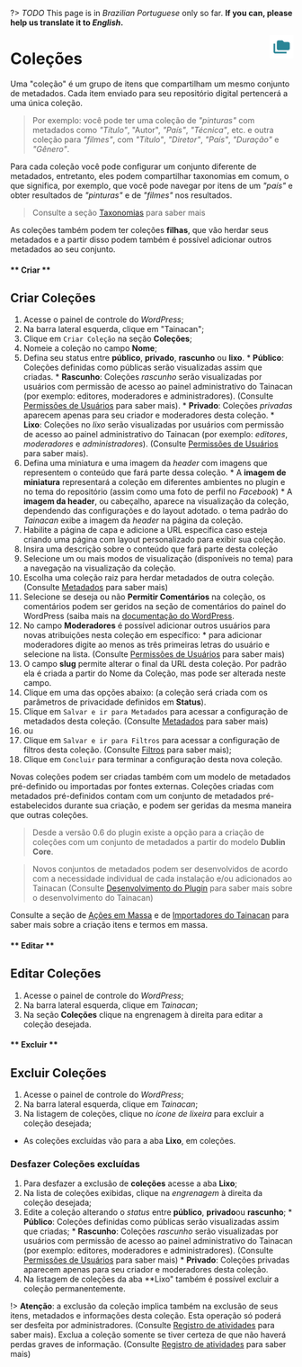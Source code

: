 ?> _TODO_  This page is in *Brazilian Portuguese* only so far. **If you can, please help us translate it to *English*.**

<div style="float: right; margin-left: 1rem;">
	<img 
		alt="Ícone de Coleções" 
		src="/_assets/images/icon_collections.png"
		width="42"
		height="42">
</div>

# Coleções

Uma "coleção" é um grupo de itens que compartilham um mesmo conjunto de metadados. Cada item enviado para seu repositório digital pertencerá a uma única coleção.

> Por exemplo: você pode ter uma coleção de *"pinturas"* com metadados como *"Título"*, "Autor", *"País"*, *"Técnica"*, etc. e outra coleção para *"filmes"*, com *"Título"*, *"Diretor"*, *"País"*, *"Duração"* e *"Gênero"*.

Para cada coleção você pode configurar um conjunto diferente de metadados, entretanto, eles podem compartilhar taxonomias em comum, o que significa, por exemplo, que você pode navegar por itens de um *"país"* e obter resultados de *"pinturas"* e de *"filmes"* nos resultados.

> Consulte a seção [Taxonomias](#taxonomias) para saber mais

As coleções também podem ter coleções **filhas**, que vão herdar seus metadados e a partir disso podem também é possível adicionar outros metadados ao seu conjunto.

<!-- tabs:start -->

#### ** Criar **

## Criar Coleções
1. Acesse o painel de controle do *WordPress*;
2. Na barra lateral esquerda, clique em "Tainacan";
3. Clique em `Criar Coleção` na seção **Coleções**;  
  1. Nomeie a coleção no campo **Nome**;
  2. Defina seu status entre **público**, **privado**, **rascunho** ou **lixo**. 
    * **Público**: Coleções definidas como públicas serão visualizadas assim que criadas. 
    * **Rascunho**: Coleções *rascunho* serão visualizadas por usuários com permissão de acesso ao painel administrativo do Tainacan (por exemplo: editores, moderadores e administradores). (Consulte [Permissões de Usuários](/pt-br/users) para saber mais). 
    * **Privado**: Coleções *privadas* aparecem apenas para seu criador e moderadores desta coleção. 
    * **Lixo**: Coleções no *lixo* serão visualizadas por usuários com permissão de acesso ao painel administrativo do Tainacan (por exemplo: *editores*, *moderadores* e *administradores*). (Consulte [Permissões de Usuários](/pt-br/users) para saber mais). 
  3. Defina uma miniatura e uma imagem da *header* com imagens que representem o conteúdo que fará parte dessa coleção. 
    * A **imagem de miniatura** representará a coleção em diferentes ambientes no plugin e no tema do repositório (assim como uma foto de perfil no *Facebook*)
    * A **imagem da header**, ou cabeçalho, aparece na visualização da coleção, dependendo das configurações e do layout adotado. o tema padrão do *Tainacan* exibe a imagem da *header* na página da coleção.  
  4. Habilite a página de capa e adicione a URL específica caso esteja criando uma página com layout personalizado para exibir sua coleção.
4. Insira uma descrição sobre o conteúdo que fará parte desta coleção
  5. Selecione um ou mais modos de visualização (disponíveis no tema) para a navegação na visualização da coleção. 
  6. Escolha uma coleção raiz para herdar metadados de outra coleção.  (Consulte [Metadados](/pt-br/metadada) para saber mais) 
  7. Selecione se deseja ou não **Permitir Comentários** na coleção, os comentários podem ser geridos na seção de comentários do painel do WordPress (saiba mais na [documentação do WordPress](https://codex.wordpress.org/pt-br:Painel_Coment%C3%A1rios). 
  8. No campo **Moderadores** é possível adicionar outros usuários para novas atribuições nesta coleção em específico:
    * para adicionar moderadores digite ao menos as três primeiras letras do usuário e selecione na lista.  (Consulte [Permissões de Usuários](/pt-br/users) para saber mais)  
  9. O campo **slug** permite alterar o final da URL desta coleção. Por padrão ela é criada a partir do Nome da Coleção, mas pode ser alterada neste campo. 
5. Clique em uma das opções abaixo: (a coleção será criada com os parâmetros de privacidade definidos em **Status**).
  10. Clique em `Salvar e ir para Metadados` para acessar a configuração de metadados desta coleção. (Consulte [Metadados](/pt-br/metadada) para saber mais) 
  11. ou
  12. Clique em `Salvar e ir para Filtros` para acessar a configuração de filtros desta coleção. (Consulte [Filtros](/pt-br/filters) para saber mais); 
  13. Clique em `Concluir` para terminar a configuração desta nova coleção.

Novas coleções podem ser criadas também com um modelo de metadados pré-definido ou importadas por fontes externas.
Coleções criadas com metadados pré-definidos contam com um conjunto de metadados pré-estabelecidos durante sua criação, e podem ser geridas da mesma maneira que outras coleções. 
> Desde a versão 0.6 do plugin existe a opção para a criação de coleções com um conjunto de metadados a partir do modelo **Dublin Core**.

> Novos conjuntos de metadados podem ser desenvolvidos de acordo com a necessidade individual de cada instalação e/ou adicionados ao Tainacan (Consulte [Desenvolvimento do Plugin](/pt-br/dev/) para saber mais sobre o desenvolvimento do Tainacan)

Consulte a seção de [Ações em Massa](/pt-br/bulk-edition) e de [Importadores do Tainacan](/pt-br/importers) para saber mais sobre a criação itens e termos em massa.

#### ** Editar **
## Editar Coleções
1. Acesse o painel de controle do *WordPress*;
2. Na barra lateral esquerda, clique em *Tainacan*;
3. Na seção **Coleções** clique na engrenagem à direita para editar a coleção desejada.

#### ** Excluir **
## Excluir Coleções
1. Acesse o painel de controle do *WordPress*;
2. Na barra lateral esquerda, clique em *Tainacan*;
3. Na listagem de coleções, clique no *ícone de lixeira* para excluir a coleção desejada;
  * As coleções excluídas vão para a aba **Lixo**, em coleções.

### Desfazer Coleções excluídas
1. Para desfazer a exclusão de **coleções** acesse a aba **Lixo**;
2. Na lista de coleções exibidas, clique na *engrenagem* à direita da coleção desejada;
  1. Edite a coleção alterando o *status* entre **público**, **privado**ou **rascunho**; 
    * **Público**: Coleções definidas como públicas serão visualizadas assim que criadas; 
    * **Rascunho**: Coleções *rascunho* serão visualizadas por usuários com permissão de acesso ao painel administrativo do Tainacan (por exemplo: editores, moderadores e administradores). (Consulte [Permissões de Usuários](/pt-br/users) para saber mais) 
    * **Privado**: Coleções privadas aparecem apenas para seu criador e moderadores desta coleção. 
3. Na listagem de coleções da aba **Lixo" também é possível excluir a coleção permanentemente. 

!> **Atenção**: a exclusão da coleção implica também na exclusão de seus itens, metadados e informações desta coleção. Esta operação só poderá ser desfeita por administradores. (Consulte [Registro de atividades](/pt-br/activities) para saber mais). Exclua a coleção somente se tiver certeza de que não haverá perdas graves de informação. (Consulte [Registro de atividades](/pt-br/activities) para saber mais)

<!-- tabs:end -->